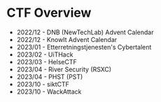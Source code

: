 # CTF Overview

- 2022/12 - DNB (NewTechLab) Advent Calendar
- 2022/12 - KnowIt Advent Calendar
- 2023/01 - Etterretningstjenesten's Cybertalent
- 2023/02 - UiTHack
- 2023/03 - HelseCTF
- 2023/04 - River Security (RSXC)
- 2023/04 - PHST (PST)
- 2023/10 - siktCTF
- 2023/10 - WackAttack
